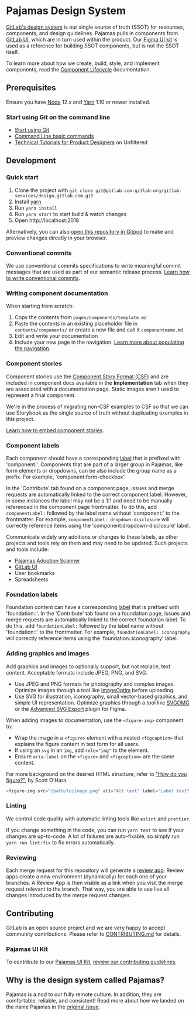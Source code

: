 # Pajamas Design System

[GitLab's design system](https://design.gitlab.com/) is our single source of truth (SSOT) for resources, components, and design guidelines. Pajamas pulls in components from [GitLab UI](https://gitlab.com/gitlab-org/gitlab-ui), which are in turn used within the product. Our [Figma UI kit](https://www.figma.com/file/qEddyqCrI7kPSBjGmwkZzQ/Pajamas-UI-Kit) is used as a reference for building SSOT components, but is not the SSOT itself.

To learn more about how we create, build, style, and implement components, read the [Component Lifecycle](https://design.gitlab.com/get-started/lifecycle/) documentation.

## Prerequisites

Ensure you have [Node](https://nodejs.org/en/) 12.x and [Yarn](https://yarnpkg.com/) 1.10 or newer installed.

### Start using Git on the command line

- [Start using Git](https://docs.gitlab.com/ee/gitlab-basics/start-using-git.html)
- [Command Line basic commands](https://docs.gitlab.com/ee/gitlab-basics/command-line-commands.html)
- [Technical Tutorials for Product Designers](https://www.youtube.com/playlist?list=PL05JrBw4t0Kra6RseLWXFIXtu9UPzjzbT) on Unfiltered

## Development

### Quick start

1. Clone the project with `git clone git@gitlab.com:gitlab-org/gitlab-services/design.gitlab.com.git`
1. Install [yarn](https://yarnpkg.com/en/docs/install)
1. Run `yarn install`
1. Run `yarn start` to start build & watch changes
1. Open http://localhost:2018

Alternatively, you can also [open this repository in Gitpod](https://gitpod.io/#https://gitlab.com/gitlab-org/gitlab-services/design.gitlab.com/-/tree/main/) to make and preview changes directly in your browser.

### Conventional commits

We use conventional commits specifications to write meaningful commit messages that are used as part of our semantic release process. [Learn how to write conventional commits](https://gitlab.com/gitlab-org/gitlab-services/design.gitlab.com/-/blob/main/doc/commits.md).

### Writing component documentation

When starting from scratch:

1. Copy the contents from `pages/components/template.md`
1. Paste the contents in an existing placeholder file in `contents/components/` or create a new file and call it `componentname.md`
1. Edit and write your documentation
1. Include your new page in the navigation. [Learn more about populating the navigation].

[learn more about populating the navigation]: /doc/navigation.md

### Component stories

Component stories use the [Component Story Format (CSF)](https://storybook.js.org/docs/react/api/csf) and are included in component docs available in the **Implementation** tab when they are associated with a documentation page. Static images aren't used to represent a final component.

We're in the process of migrating non-CSF examples to CSF so that we can use Storybook as the single source of truth without duplicating examples in this project.

[Learn how to embed component stories](/doc/embed-gitlab-ui-stories.md).

### Component labels

Each component should have a corresponding [label](https://gitlab.com/gitlab-org/gitlab/-/labels?subscribed=&search=component:) that is prefixed with 'component:'. Components that are part of a larger group in Pajamas, like form elements or dropdowns, can be also include the group name as a prefix. For example, 'component:form-checkbox'.

In the 'Contribute' tab found on a component page, issues and merge requests are automatically linked to the correct component label. However, in some instances the label may not be a 1:1 and need to be manually referenced in the component page frontmatter. To do this, add `componentLabel:` followed by the label name without 'component:' to the frontmatter. For example, `componentLabel: dropdown-disclosure` will correctly reference items using the 'component:dropdown-disclosure' label.

Communicate widely any additions or changes to these labels, as other projects and tools rely on them and may need to be updated. Such projects and tools include:
- [Pajamas Adoption Scanner](https://gitlab.com/gitlab-org/frontend/pajamas-adoption-scanner)
- [GitLab UI](https://gitlab.com/gitlab-org/gitlab-ui)
- User bookmarks
- Spreadsheets

### Foundation labels

Foundation content can have a corresponding [label](https://gitlab.com/gitlab-org/gitlab/-/labels?subscribed=&search=foundation::) that is prefixed with 'foundation::'. In the 'Contribute' tab found on a foundation page, issues and merge requests are automatically linked to the correct foundation label. To do this, add `foundationLabel:` followed by the label name without 'foundation::' to the frontmatter. For example, `foundationLabel: iconography` will correctly reference items using the 'foundation::iconography' label.

### Adding graphics and images

Add graphics and images to optionally support, but not replace, text content. Acceptable formats include JPEG, PNG, and SVG.

- Use JPEG and PNG formats for photography and complex images. Optimize images through a tool like [ImageOptim](https://imageoptim.com/mac) before uploading.
- Use SVG for illustration, iconography, small vector-based graphics, and simple UI representation. Optimize graphics through a tool like [SVGOMG](https://jakearchibald.github.io/svgomg/) or the [Advanced SVG Export](https://www.figma.com/community/plugin/782713260363070260) plugin for Figma.

When adding images to documentation, use the `<figure-img>` component to:

- Wrap the image in a `<figure>` element with a nested `<figcaption>` that explains the figure content in text form for all users.
- If using an `svg` in an `img`, add `role="img"` to the element.
- Ensure `aria-label` on the `<figure>` and `<figcaption>` are the same content.

For more background on the desired HTML structure, refer to ["How do you figure?"](https://www.scottohara.me/blog/2019/01/21/how-do-you-figure.html), by Scott O'Hara.

```js
<figure-img src="/path/to/image.png" alt="Alt text" label="Label text" width="360"></figure-img>
```

### Linting

We control code quality with automatic linting tools like `eslint` and `prettier`.

If you change something in the code, you can run `yarn test` to see if your changes are up-to-code. A lot of failures are auto-fixable, so simply run `yarn run lint:fix` to fix errors automatically.

### Reviewing

Each merge request for this repository will generate a [review app](https://docs.gitlab.com/ee/ci/review_apps/). Review apps create a new environment (dynamically) for each one of your branches. A Review App is then visible as a link when you visit the merge request relevant to the branch. That way, you are able to see live all changes introduced by the merge request changes.

## Contributing

GitLab is an open source project and we are very happy to accept community
contributions. Please refer to [CONTRIBUTING.md](/CONTRIBUTING.md) for details.

### Pajamas UI Kit

To contribute to our [Pajamas UI Kit](https://www.figma.com/file/qEddyqCrI7kPSBjGmwkZzQ/Pajamas-UI-Kit), [review our contributing guidelines](https://gitlab.com/gitlab-org/gitlab-services/design.gitlab.com/-/blob/main/doc/pajamas-ui-kit.md).

## Why is the design system called Pajamas?

Pajamas is a nod to our fully remote culture. In addition, they are comfortable, reliable, and consistent! Read more about how we landed on the name Pajamas in the [original issue](https://gitlab.com/gitlab-org/gitlab-services/design.gitlab.com/issues/138).
